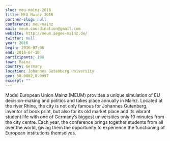 ```yaml
---
slug: meu-mainz-2016
title: MEU Mainz 2016
partner-slug: null
conference: meu-mainz
mail: meum.coordination@gmail.com
website: http://meum.aegee-mainz.de/
twitter: null
year: 2016
begin: 2016-07-06
end: 2016-07-10
participants: 100
town: Mainz
country: Germany
location: Johannes Gutenberg University
geo: 50.0002,8.0997
excerpt: ""
---
```


Model European Union Mainz (MEUM) provides a unique simulation of EU decision-making and politics and takes place annually in Mainz. Located at the river Rhine, the city is not only famous for Johannes Gutenberg, inventor of book print, but also for its old market place and its vibrant student life with one of Germany’s biggest universities only 10 minutes from the city centre. Each year, the conference brings together students from all over the world, giving them the opportunity to experience the functioning of European institutions themselves.
